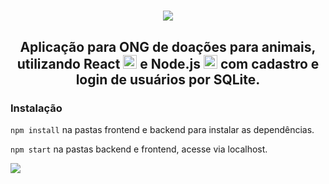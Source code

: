 <h1 align="center">
  <img src="https://github.com/guiS02/BeTheHero/assets/62731634/f60b30b1-43f7-40ff-88b6-99380a22d439">
</h1>

<h2 align="center">
  Aplicação para ONG de doações para animais, utilizando React <img src="https://github.com/guiS02/BeTheHero/assets/62731634/eb93b852-3229-4529-9a33-011aa5ffc1b3" height="22"> e Node.js <img src="https://github.com/guiS02/BeTheHero/assets/62731634/76a6d6c2-2dc7-4277-91a2-2a80e202c2a6" height="22"> com cadastro e login de usuários por SQLite.
</h2>

### Instalação

```npm install``` na pastas frontend e backend para instalar as dependências.

```npm start``` na pastas backend e frontend, acesse via localhost.

<div>
  <img src="https://github.com/guiS02/BeTheHero/assets/62731634/2007f27c-4ad4-40fc-ac83-f50fce699856">
</div>

